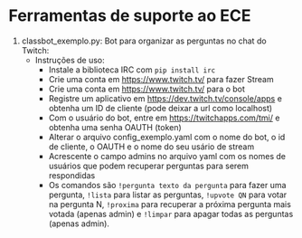 # Ferramentas de suporte ao ECE

1. classbot_exemplo.py: Bot para organizar as perguntas no chat do Twitch:
   * Instruções de uso:
      - Instale a biblioteca IRC com `pip install irc`
      - Crie uma conta em https://www.twitch.tv/ para fazer Stream
      - Crie uma conta em https://www.twitch.tv/ para o bot
      - Registre um aplicativo em https://dev.twitch.tv/console/apps e obtenha um ID de cliente (pode deixar a url como localhost)
      - Com o usuário do bot, entre em https://twitchapps.com/tmi/ e obtenha uma senha OAUTH (token)
      - Alterar o arquivo config_exemplo.yaml com o nome do bot, o id de cliente, o OAUTH e o nome do seu usário de stream
      - Acrescente o campo admins no arquivo yaml com os nomes de usuários que podem recuperar perguntas para serem respondidas
      - Os comandos são `!pergunta texto da pergunta` para fazer uma pergunta, `!lista` para listar as perguntas, `!upvote QN` para votar na pergunta N, `!proxima` para recuperar a próxima pergunta mais votada (apenas admin) e `!limpar` para apagar todas as perguntas (apenas admin).
